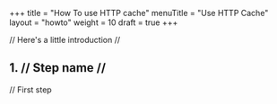 +++
title = "How To use HTTP cache"
menuTitle = "Use HTTP Cache"
layout = "howto"
weight = 10
draft = true
+++

// Here's a little introduction //

## 1. // Step name //

// First step
